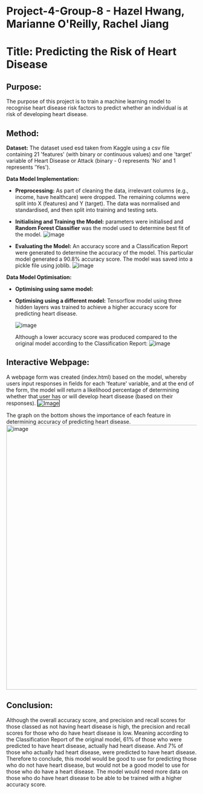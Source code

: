 # Project-4-Group-8 - Hazel Hwang, Marianne O'Reilly, Rachel Jiang
# Title: Predicting the Risk of Heart Disease

## Purpose:
The purpose of this project is to train a machine learning model to recognise heart disease risk factors to predict whether an individual is at risk of developing heart disease. 

## Method:
**Dataset:**
The dataset used esd taken from Kaggle using a csv file containing 21 'features' (with binary or continuous values) and one 'target' variable of Heart Disease or Attack (binary - 0 represents 'No' and 1 represents 'Yes').

**Data Model Implementation:**
- **Preprocessing:** As part of cleaning the data, irrelevant columns (e.g., income, have healthcare) were dropped. The remaining columns were split into X (features) and Y (target). The data was normalised and standardised, and then split into training and testing sets.
- **Initialising and Training the Model:** parameters were initialised and **Random Forest Classifier** was the model used to determine best fit of the model.
  ![image](https://github.com/marianneo812/project_4_group_8/assets/151903302/fe94b600-8396-48c8-b138-fca49bd86963)

- **Evaluating the Model:** An accuracy score and a Classification Report were generated to determine the accuracy of the model. This particular model generated a 90.8% accuracy score. The model was saved into a pickle file using joblib.
  ![image](https://github.com/marianneo812/project_4_group_8/assets/151903302/7336aaed-7b10-42fe-8daf-055ac026486e)


**Data Model Optimisation:**
- **Optimising using same model:**
- **Optimising using a different model:** Tensorflow model using three hidden layers was trained to achieve a higher accuracy score for predicting heart disease.
  
  ![image](https://github.com/marianneo812/project_4_group_8/assets/151903302/e958587d-5afa-41a9-97f5-e045c55a7203)
  
  Although a lower accuracy score was produced compared to the original model according to the Classification Report:
  ![image](https://github.com/marianneo812/project_4_group_8/assets/151903302/75d17e4c-9187-4ee5-9790-318faec82d7a)

## Interactive Webpage:
A webpage form was created (index.html) based on the model, whereby users input responses in fields for each 'feature' variable, and at the end of the form, the model will return a likelihood percentage of determining whether that user has or will develop heart disease (based on their responses). 
<img src="https://github.com/marianneo812/project_4_group_8/assets/151903302/5ea2cd3a-edcd-41c3-8525-26761cbbdd63" alt="Image" style="border: 1px solid black;">

The graph on the bottom shows the importance of each feature in determining accuracy of predicting heart disease. 
<img width="700" alt="image" src="https://github.com/marianneo812/project_4_group_8/assets/151903302/b13f6d10-e2a9-4353-a8c9-237d45ae876e">

## Conclusion:
Although the overall accuracy score, and precision and recall scores for those classed as not having heart disease is high, the precision and recall scores for those who do have heart disease is low. Meaning according to the Classification Report of the original model, 61% of those who were predicted to have heart disease, actually had heart disease. And 7% of those who actually had heart disease, were predicted to have heart disease. Therefore to conclude, this model would be good to use for predicting those who do not have heart disease, but would not be a good model to use for those who do have a heart disease. The model would need more data on those who do have heart disease to be able to be trained with a higher accuracy score.
